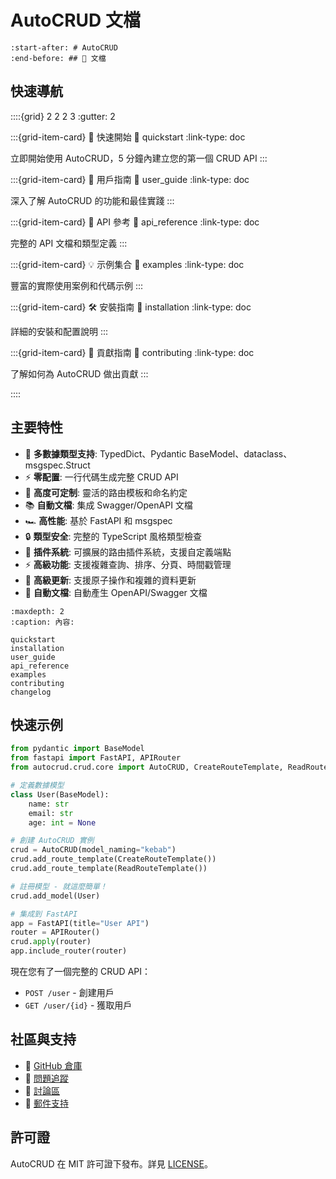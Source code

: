 # AutoCRUD 文檔

```{include} ../../README.md
:start-after: # AutoCRUD
:end-before: ## 📖 文檔
```

## 快速導航

::::{grid} 2 2 2 3
:gutter: 2

:::{grid-item-card} 🚀 快速開始
:link: quickstart
:link-type: doc

立即開始使用 AutoCRUD，5 分鐘內建立您的第一個 CRUD API
:::

:::{grid-item-card} 📖 用戶指南
:link: user_guide
:link-type: doc

深入了解 AutoCRUD 的功能和最佳實踐
:::

:::{grid-item-card} 🔧 API 參考
:link: api_reference
:link-type: doc

完整的 API 文檔和類型定義
:::

:::{grid-item-card} 💡 示例集合
:link: examples
:link-type: doc

豐富的實際使用案例和代碼示例
:::

:::{grid-item-card} 🛠️ 安裝指南
:link: installation
:link-type: doc

詳細的安裝和配置說明
:::

:::{grid-item-card} 🤝 貢獻指南
:link: contributing
:link-type: doc

了解如何為 AutoCRUD 做出貢獻
:::

::::

## 主要特性

- 🎯 **多數據類型支持**: TypedDict、Pydantic BaseModel、dataclass、msgspec.Struct
- ⚡ **零配置**: 一行代碼生成完整 CRUD API
- 🔧 **高度可定制**: 靈活的路由模板和命名約定
- 📚 **自動文檔**: 集成 Swagger/OpenAPI 文檔
- 🏎️ **高性能**: 基於 FastAPI 和 msgspec
- 🔒 **類型安全**: 完整的 TypeScript 風格類型檢查
- 🧩 **插件系統**: 可擴展的路由插件系統，支援自定義端點
- ⚡ **高級功能**: 支援複雜查詢、排序、分頁、時間戳管理
- 🔄 **高級更新**: 支援原子操作和複雜的資料更新
- 📖 **自動文檔**: 自動產生 OpenAPI/Swagger 文檔

```{toctree}
:maxdepth: 2
:caption: 內容:

quickstart
installation
user_guide
api_reference
examples
contributing
changelog
```

## 快速示例

```python
from pydantic import BaseModel
from fastapi import FastAPI, APIRouter
from autocrud.crud.core import AutoCRUD, CreateRouteTemplate, ReadRouteTemplate

# 定義數據模型
class User(BaseModel):
    name: str
    email: str
    age: int = None

# 創建 AutoCRUD 實例
crud = AutoCRUD(model_naming="kebab")
crud.add_route_template(CreateRouteTemplate())
crud.add_route_template(ReadRouteTemplate())

# 註冊模型 - 就這麼簡單！
crud.add_model(User)

# 集成到 FastAPI
app = FastAPI(title="User API")
router = APIRouter()
crud.apply(router)
app.include_router(router)
```

現在您有了一個完整的 CRUD API：
- `POST /user` - 創建用戶
- `GET /user/{id}` - 獲取用戶

## 社區與支持

- 📖 [GitHub 倉庫](https://github.com/HYChou0515/autocrud)
- 🐛 [問題追蹤](https://github.com/HYChou0515/autocrud/issues)
- 💬 [討論區](https://github.com/HYChou0515/autocrud/discussions)
- 📧 [郵件支持](mailto:support@autocrud.dev)

## 許可證

AutoCRUD 在 MIT 許可證下發布。詳見 [LICENSE](https://github.com/HYChou0515/autocrud/blob/master/LICENSE)。
